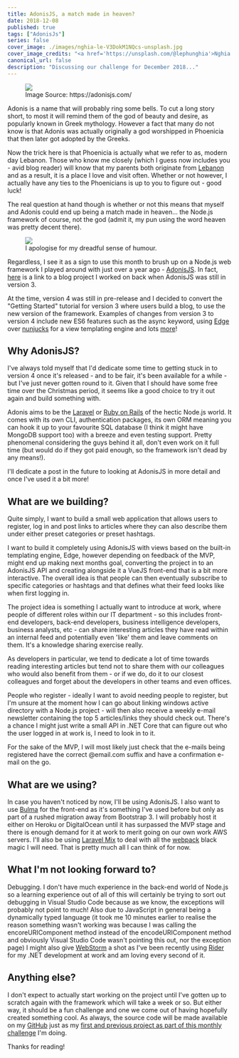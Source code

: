 ```yaml
---
title: AdonisJS, a match made in heaven?
date: 2018-12-08
published: true
tags: ["AdonisJs"]
series: false
cover_image: ./images/nghia-le-V3DokM1NQcs-unsplash.jpg
cover_image_credits: "<a href='https://unsplash.com/@lephunghia'>Nghia Le</a>"
canonical_url: false
description: "Discussing our challenge for December 2018..."
---
```

<figure>
    <img src="https://cdn-images-1.medium.com/max/1600/1*h13YbzArlrQwRSGi2CM9cA.png" style="display: block; margin-left: auto; margin-right: auto;"/>
    <figcaption>Image Source: https://adonisjs.com/</figcaption>
</figure>

Adonis is a name that will probably ring some bells. To cut a long story short, to most it will remind them of the god of beauty and desire, as popularly known in Greek mythology. However a fact that many do not know is that Adonis was actually originally a god worshipped in Phoenicia that then later got adopted by the Greeks.

Now the trick here is that Phoenicia is actually what we refer to as, modern day Lebanon. Those who know me closely (which I guess now includes you - avid blog reader) will know that my parents both originate from [Lebanon](https://en.wikipedia.org/wiki/Lebanon) and as a result, it is a place I love and visit often. Whether or not however, I actually have any ties to the Phoenicians is up to you to figure out - good luck!

The real question at hand though is whether or not this means that myself and Adonis could end up being a match made in heaven... the Node.js framework of course, not the god (admit it, my pun using the word heaven was pretty decent there).

<figure>
    <img src="https://media.giphy.com/media/wWue0rCDOphOE/giphy.gif" style="display: block; margin-left: auto; margin-right: auto;"/>
    <figcaption>I apologise for my dreadful sense of humour.</figcaption>
</figure>

Regardless, I see it as a sign to use this month to brush up on a Node.js web framework I played around with just over a year ago - [AdonisJS](https://adonisjs.com/). In fact, [here](https://github.com/karam94/adonis-v4-blog) is a link to a blog project I worked on back when AdonisJS was still in version 3. 

At the time, version 4 was still in pre-release and I decided to convert the "Getting Started" tutorial for version 3 where users build a blog, to use the new version of the framework. Examples of changes from version 3 to version 4 include new ES6 features such as the async keyword, using [Edge](https://edge.adonisjs.com/) over [nunjucks](https://mozilla.github.io/nunjucks/) for a view templating engine and lots [more](https://adonisjs.com/docs/4.0/upgrade-guide)!

## Why AdonisJS?
I've always told myself that I'd dedicate some time to getting stuck in to version 4 once it's released - and to be fair, it's been available for a while - but I've just never gotten round to it. Given that I should have some free time over the Christmas period, it seems like a good choice to try it out again and build something with.

Adonis aims to be the [Laravel](https://laravel.com/) or [Ruby on Rails](https://rubyonrails.org/) of the hectic Node.js world. It comes with its own CLI, authentication packages, its own ORM meaning you can hook it up to your favourite SQL database (I think it might have MongoDB support too) with a breeze and even testing support. Pretty phenomenal considering the guys behind it all, don't even work on it full time (but would do if they got paid enough, so the framework isn't dead by any means!).

I'll dedicate a post in the future to looking at AdonisJS in more detail and once I've used it a bit more!

## What are we building?
Quite simply, I want to build a small web application that allows users to register, log in and post links to articles where they can also describe them under either preset categories or preset hashtags. 

I want to build it completely using AdonisJS with views based on the built-in templating engine, Edge, however depending on feedback of the MVP, might end up making next months goal, converting the project in to an AdonisJS API and creating alongside it a VueJS front-end that is a bit more interactive. The overall idea is that people can then eventually subscribe to specific categories or hashtags and that defines what their feed looks like when first logging in.

The project idea is something I actually want to introduce at work, where people of different roles within our IT department - so this includes front-end developers, back-end developers, business intelligence developers, business analysts, etc - can share interesting articles they have read within an internal feed and potentially even 'like' them and leave comments on them. It's a knowledge sharing exercise really.

As developers in particular, we tend to dedicate a lot of time towards reading interesting articles but tend not to share them with our colleagues who would also benefit from them - or if we do, do it to our closest colleagues and forget about the developers in other teams and even offices.

People who register - ideally I want to avoid needing people to register, but I'm unsure at the moment how I can go about linking windows active directory with a Node.js project - will then also receive a weekly e-mail newsletter containing the top 5 articles/links they should check out. There's a chance I might just write a small API in .NET Core that can figure out who the user logged in at work is, I need to look in to it.

For the sake of the MVP, I will most likely just check that the e-mails being registered have the correct @email.com suffix and have a confirmation e-mail on the go.

## What are we using?
In case you haven't noticed by now, I'll be using AdonisJS. I also want to use [Bulma](https://bulma.io/) for the front-end as it's something I've used before but only as part of a rushed migration away from Bootstrap 3. I will probably host it either on Heroku or DigitalOcean until it has surpassed the MVP stage and there is enough demand for it at work to merit going on our own work AWS servers. I'll also be using [Laravel Mix](https://github.com/JeffreyWay/laravel-mix) to deal with all the [webpack](https://github.com/webpack/webpack) black magic I will need. That is pretty much all I can think of for now.

## What I'm not looking forward to?
Debugging. I don't have much experience in the back-end world of Node.js so a learning experience out of all of this will certainly be trying to sort out debugging in Visual Studio Code because as we know, the exceptions will probably not point to much! Also due to JavaScript in general being a dynamically typed language (it took me 10 minutes earlier to realise the reason something wasn't working was because I was calling the encoreURIComponent method instead of the encodeURIComponent method and obviously Visual Studio Code wasn't pointing this out, nor the exception page) I might also give [WebStorm](https://www.jetbrains.com/webstorm/) a shot as I've been recently using [Rider](https://www.jetbrains.com/rider/) for my .NET development at work and am loving every second of it.

## Anything else?
I don't expect to actually start working on the project until I've gotten up to scratch again with the framework which will take a week or so. But either way, it should be a fun challenge and one we come out of having hopefully created something cool. As always, the source code will be made available on my [GitHub](https://github.com/karam94) just as my [first and previous project as part of this monthly challenge](http://www.karam.io/2018/November-2018-Best-thing-since-bread/) I'm doing.

Thanks for reading!